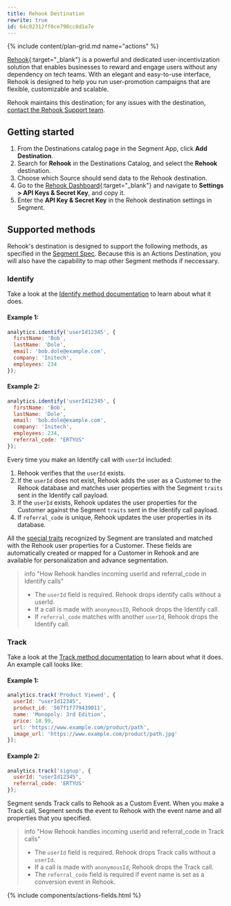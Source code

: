 ```yaml
---
title: Rehook Destination
rewrite: true
id: 64c02312ff0ce798cc8d1a7e
---
```


{% include content/plan-grid.md name="actions" %}

[Rehook](https://rehook.ai/){:target="_blank"} is a powerful and dedicated user-incentivization solution that enables businesses to reward and engage users without any dependency on tech teams. With an elegant and easy-to-use interface, Rehook is designed to help you run user-promotion campaigns that are flexible, customizable and scalable.

Rehook maintains this destination; for any issues with the destination, [contact the Rehook Support team](mailto:services@rehook.ai).


## Getting started

1. From the Destinations catalog page in the Segment App, click **Add Destination**.
2. Search for **Rehook** in the Destinations Catalog, and select the **Rehook** destination.
3. Choose which Source should send data to the Rehook destination.
4. Go to the [Rehook Dashboard](https://dashboard.rehook.ai/){:target="_blank"} and navigate to **Settings > API Keys & Secret Key**, and copy it.
5. Enter the **API Key & Secret Key** in the Rehook destination settings in Segment.


## Supported methods

Rehook's destination is designed to support the following methods, as specified in the [Segment Spec](/docs/connections/spec). Because this is an Actions Destination, you will also have the capability to map other Segment methods if neccessary.

### Identify

Take a look at the [Identify method documentation](/docs/connections/spec/identify) to learn about what it does.

#### Example 1:
```js
analytics.identify('userId12345', {
  firstName: 'Bob',
  lastName: 'Dole',
  email: 'bob.dole@example.com',
  company: 'Initech',
  employees: 234
});
```

#### Example 2:
```js
analytics.identify('userId12345', {
  firstName: 'Bob',
  lastName: 'Dole',
  email: 'bob.dole@example.com',
  company: 'Initech',
  employees: 234,
  referral_code: "ERTYUS"
});
```

Every time you make an Identify call with `userId` included:

1.	Rehook verifies that the `userId` exists.
2.	If the `userId` does not exist, Rehook adds the user as a Customer to the Rehook database and matches user properties with the Segment `traits` sent in the Identify call payload.
3.	If the `userId` exists, Rehook updates the user properties for the Customer against the Segment `traits` sent in the Identify call payload.
4.  If `referral_code` is unique, Rehook updates the user properties in its database.

All the [special traits](/docs/connections/spec/identify#traits) recognized by Segment are translated and matched with the Rehook user properties for a Customer. These fields are automatically created or mapped for a Customer in Rehook and are available for personalization and advance segmentation.

> info "How Rehook handles incoming userId and referral_code in Identify calls"
> * The `userId` field is required. Rehook drops identify calls without a userId.
> * If a call is made with `anonymousID`, Rehook drops the Identify call.
> * If `referral_code` matches with another `userId`, Rehook drops the Identify call.

### Track

Take a look at the [Track method documentation](/docs/connections/spec/track) to learn about what it does. An example call looks like:

#### Example 1:
```js
analytics.track('Product Viewed', {
  userId: "userId12345",
  product_id: '507f1f779439011',
  name: 'Monopoly: 3rd Edition',
  price: 18.99,
  url: 'https://www.example.com/product/path',
  image_url: 'https://www.example.com/product/path.jpg'
});
```

#### Example 2:
```js
analytics.track('signup', {
  userId: "userId12345",
  referral_code: 'ERTYUS'
});
```

Segment sends Track calls to Rehook as a Custom Event. When you make a Track call, Segment sends the event to Rehook with the event name and all properties that you specified.

> info "How Rehook handles incoming userId and referral_code in Track calls"
> * The `userId` field is required. Rehook drops Track calls without a `userId`.
> * If a call is made with `anonymousId`, Rehook drops the Track call.
> * The `referral_code` field is required if event name is set as a conversion event in Rehook. 

{% include components/actions-fields.html %}